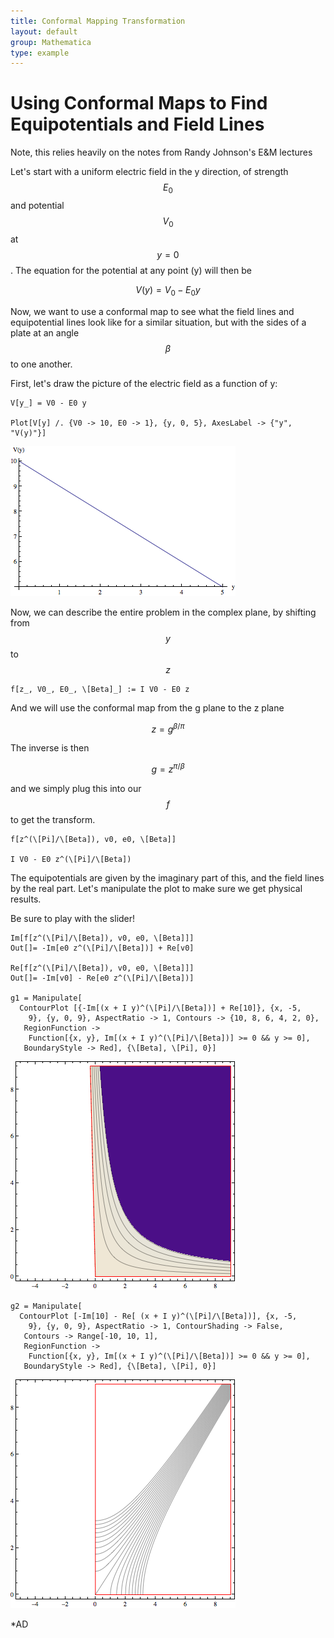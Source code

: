 ```yaml
---
title: Conformal Mapping Transformation
layout: default
group: Mathematica
type: example
---
```


# Using Conformal Maps to Find Equipotentials and Field Lines

Note, this relies heavily on the notes from Randy Johnson's E&M lectures

Let's start with a uniform electric field in the y direction, of strength $$E_0$$
and potential $$V_0$$ at $$y=0$$. The equation for the potential at any point (y) will then be

$$V(y) = V_0 - E_0 y$$

Now, we want to use a conformal map to see what the field lines and equipotential lines
look like for a similar situation, but with the sides of a plate at an angle $$\beta$$ to one
another. 

First, let's draw the picture of the electric field as a function of y:

```
V[y_] = V0 - E0 y

Plot[V[y] /. {V0 -> 10, E0 -> 1}, {y, 0, 5}, AxesLabel -> {"y", "V(y)"}]
```

![Electric Potential vs y](/mathematica/media/vpot_vs_y.png "V(y) vs y")

Now, we can describe the entire problem in the complex plane, by shifting from $$y$$ to
$$z$$
```
f[z_, V0_, E0_, \[Beta]_] := I V0 - E0 z
```

And we will use the conformal map from the g plane to the z plane

$$z = g^{\beta/\pi}$$

The inverse is then

$$g = z^{\pi/\beta}$$

and we simply plug this into our $$f$$ to get the transform.

```
f[z^(\[Pi]/\[Beta]), v0, e0, \[Beta]]

I V0 - E0 z^(\[Pi]/\[Beta])
```

The equipotentials are given by the imaginary part of this, and the field lines by the
real part. Let's manipulate the plot to make sure we get physical results.

Be sure to play with the slider!

```
Im[f[z^(\[Pi]/\[Beta]), v0, e0, \[Beta]]]
Out[]= -Im[e0 z^(\[Pi]/\[Beta])] + Re[v0]

Re[f[z^(\[Pi]/\[Beta]), v0, e0, \[Beta]]]
Out[]= -Im[v0] - Re[e0 z^(\[Pi]/\[Beta])]

g1 = Manipulate[
  ContourPlot [{-Im[(x + I y)^(\[Pi]/\[Beta])] + Re[10]}, {x, -5, 
    9}, {y, 0, 9}, AspectRatio -> 1, Contours -> {10, 8, 6, 4, 2, 0}, 
   RegionFunction -> 
    Function[{x, y}, Im[(x + I y)^(\[Pi]/\[Beta])] >= 0 && y >= 0], 
   BoundaryStyle -> Red], {\[Beta], \[Pi], 0}]

```

![Conformal Map Equipotential](/mathematica/media/equipot_after_map.png "Equipotential lines after map")

```
g2 = Manipulate[
  ContourPlot [-Im[10] - Re[ (x + I y)^(\[Pi]/\[Beta])], {x, -5, 
    9}, {y, 0, 9}, AspectRatio -> 1, ContourShading -> False, 
   Contours -> Range[-10, 10, 1], 
   RegionFunction -> 
    Function[{x, y}, Im[(x + I y)^(\[Pi]/\[Beta])] >= 0 && y >= 0], 
   BoundaryStyle -> Red], {\[Beta], \[Pi], 0}]
```

![Conformal Map Field Lines](/mathematica/media/field_lines_after_map.png "Field lines after map")

*AD